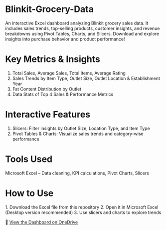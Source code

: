 # Blinkit-Grocery-Data
An interactive Excel dashboard analyzing Blinkit grocery sales data. It includes sales trends, top-selling products, customer insights, and revenue breakdowns using Pivot Tables, Charts, and Slicers. Download and explore insights into purchase behavior and product performance!

# Key Metrics & Insights
1. Total Sales, Average Sales, Total Items, Average Rating
2. Sales Trends by Item Type, Outlet Size, Outlet Location & Establishment Year
3. Fat Content Distribution by Outlet
4. Data Stats of Top 4 Sales & Performance Metrics
   
# Interactive Features
1. Slicers: Filter insights by Outlet Size, Location Type, and Item Type
2. Pivot Tables & Charts: Visualize sales trends and category-wise performance
   
# Tools Used
Microsoft Excel – Data cleaning, KPI calculations, Pivot Charts, Slicers

# How to Use
1️. Download the Excel file from this repository
2️. Open it in Microsoft Excel (Desktop version recommended)
3️. Use slicers and charts to explore trends

🔗 [View the Dashboard on OneDrive]((https://onedrive.live.com/:x:/g/personal/B540477B0061A78F/EbGCQe0DjDlOoShNSWCsM9YBSUFsD_TQG5gGwqNOXR0sdg?resid=B540477B0061A78F!sed4182b18c034e39a1284d4960ac33d6&ithint=file%2Cxlsx&migratedtospo=true&redeem=aHR0cHM6Ly8xZHJ2Lm1zL3gvYy9iNTQwNDc3YjAwNjFhNzhmL0ViR0NRZTBEakRsT29TaE5TV0NzTTlZQlNVRnNEX1RRRzVnR3dxTk9YUjBzZGc))


